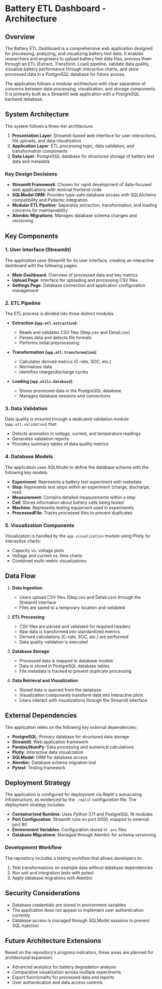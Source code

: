 # Battery ETL Dashboard - Architecture

## Overview

The Battery ETL Dashboard is a comprehensive web application designed for processing, analyzing, and visualizing battery test data. It enables researchers and engineers to upload battery test data files, process them through an ETL (Extract, Transform, Load) pipeline, validate data quality, visualize battery performance through interactive charts, and store processed data in a PostgreSQL database for future access.

The application follows a modular architecture with clear separation of concerns between data processing, visualization, and storage components. It is primarily built as a Streamlit web application with a PostgreSQL backend database.

## System Architecture

The system follows a three-tier architecture:

1. **Presentation Layer**: Streamlit-based web interface for user interactions, file uploads, and data visualization
2. **Application Layer**: ETL processing logic, data validation, and transformation components
3. **Data Layer**: PostgreSQL database for structured storage of battery test data and metadata

### Key Design Decisions

- **Streamlit Framework**: Chosen for rapid development of data-focused web applications with minimal frontend code
- **SQLModel ORM**: Provides type-safe database access with SQLAlchemy compatibility and Pydantic integration
- **Modular ETL Pipeline**: Separates extraction, transformation, and loading concerns for maintainability
- **Alembic Migrations**: Manages database schema changes and versioning

## Key Components

### 1. User Interface (Streamlit)

The application uses Streamlit for its user interface, creating an interactive dashboard with the following pages:

- **Main Dashboard**: Overview of processed data and key metrics
- **Upload Page**: Interface for uploading and processing CSV files
- **Settings Page**: Database connection and application configuration management

### 2. ETL Pipeline

The ETL process is divided into three distinct modules:

- **Extraction (`app.etl.extraction`)**: 
  - Reads and validates CSV files (Step.csv and Detail.csv)
  - Parses data and detects file formats
  - Performs initial preprocessing
  
- **Transformation (`app.etl.transformation`)**:
  - Calculates derived metrics (C-rate, SOC, etc.)
  - Normalizes data
  - Identifies charge/discharge cycles
  
- **Loading (`app.utils.database`)**:
  - Stores processed data in the PostgreSQL database
  - Manages database sessions and connections

### 3. Data Validation

Data quality is ensured through a dedicated validation module (`app.etl.validation`) that:
- Detects anomalies in voltage, current, and temperature readings
- Generates validation reports
- Provides summary tables of data quality metrics

### 4. Database Models

The application uses SQLModel to define the database schema with the following key models:

- **Experiment**: Represents a battery test experiment with metadata
- **Step**: Represents test steps within an experiment (charge, discharge, rest)
- **Measurement**: Contains detailed measurements within a step
- **Cell**: Stores information about battery cells being tested
- **Machine**: Represents testing equipment used in experiments
- **ProcessedFile**: Tracks processed files to prevent duplicates

### 5. Visualization Components

Visualization is handled by the `app.visualization` module using Plotly for interactive charts:
- Capacity vs. voltage plots
- Voltage and current vs. time charts
- Combined multi-metric visualizations

## Data Flow

1. **Data Ingestion**:
   - Users upload CSV files (Step.csv and Detail.csv) through the Streamlit interface
   - Files are saved to a temporary location and validated

2. **ETL Processing**:
   - CSV files are parsed and validated for required headers
   - Raw data is transformed into standardized metrics
   - Derived calculations (C-rate, SOC, etc.) are performed
   - Data quality validation is executed

3. **Database Storage**:
   - Processed data is mapped to database models
   - Data is stored in PostgreSQL database tables
   - File metadata is tracked to prevent duplicate processing

4. **Data Retrieval and Visualization**:
   - Stored data is queried from the database
   - Visualization components transform data into interactive plots
   - Users interact with visualizations through the Streamlit interface

## External Dependencies

The application relies on the following key external dependencies:

- **PostgreSQL**: Primary database for structured data storage
- **Streamlit**: Web application framework
- **Pandas/NumPy**: Data processing and numerical calculations
- **Plotly**: Interactive data visualization
- **SQLModel**: ORM for database access
- **Alembic**: Database schema migration tool
- **Pytest**: Testing framework

## Deployment Strategy

The application is configured for deployment via Replit's autoscaling infrastructure, as evidenced by the `.replit` configuration file. The deployment strategy includes:

- **Containerized Runtime**: Uses Python 3.11 and PostgreSQL 16 modules
- **Port Configuration**: Streamlit runs on port 5000, mapped to external port 80
- **Environment Variables**: Configuration stored in `.env` files
- **Database Migrations**: Managed through Alembic for schema versioning

### Development Workflow

The repository includes a testing workflow that allows developers to:
1. Test transformations on example data without database dependencies
2. Run unit and integration tests with pytest
3. Apply database migrations with Alembic

## Security Considerations

- Database credentials are stored in environment variables
- The application does not appear to implement user authentication currently
- Database access is managed through SQLModel sessions to prevent SQL injection

## Future Architecture Extensions

Based on the repository's progress indicators, these areas are planned for architectural expansion:

- Advanced analytics for battery degradation analysis
- Comparative visualization across multiple experiments
- Export functionality for processed data and reports
- User authentication and data access controls
